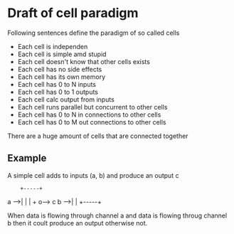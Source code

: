 
# Draft of cell paradigm

Following sentences define the paradigm of so called cells

 * Each cell is independen
 * Each cell is simple amd stupid
 * Each cell doesn't know that other cells exists
 * Each cell has no side effects
 * Each cell has its own memory
 * Each cell has 0 to N inputs
 * Each cell has 0 to 1 outputs
 * Each cell calc output from inputs
 * Each cell runs parallel but concurrent to other cells
 * Each cell has 0 to N in connections to other cells
 * Each cell has 0 to M out connections to other cells
 
There are a huge amount of cells that are connected together

## Example

A simple cell adds to inputs (a, b) and produce an output c

        +-----+
   a -->|     |
        |  +  o--> c
   b -->|     |
        +-----+
       
  When data is flowing through channel a and data is flowing throug channel b
  then it coult produce an output otherwise not.
 
